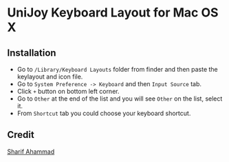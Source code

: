# UniJoy Keyboard Layout for Mac OS X

## Installation

- Go to `/Library/Keyboard Layouts` folder from finder and then paste the keylayout and icon file.
- Go to `System Preference -> Keyboard` and then `Input Source` tab.
- Click `+` button on bottom left corner.
- Go to `Other` at the end of the list and you will see `Other` on the list, select it.
- From `Shortcut` tab you could choose your keyboard shortcut.

## Credit

[Sharif Ahammad](https://github.com/nuxrif)
